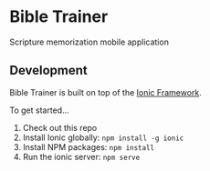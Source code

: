 # Bible Trainer

Scripture memorization mobile application

## Development

Bible Trainer is built on top of the [Ionic Framework](https://ionicframework.com).

To get started…

1. Check out this repo
2. Install Ionic globally: `npm install -g ionic`
3. Install NPM packages: `npm install`
4. Run the ionic server: `npm serve`
